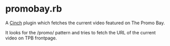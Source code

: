 promobay.rb
===========

A [Cinch](https://github.com/cinchrb/cinch) plugin which fetches the current video featured on The Promo Bay.  

It looks for the /promo/ pattern and tries to fetch the URL of the current video on TPB frontpage.
